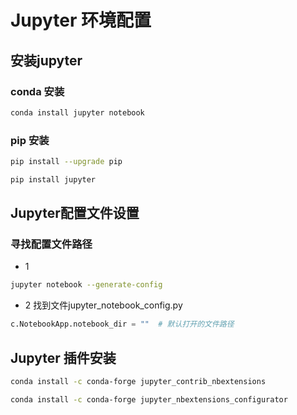 # Jupyter 环境配置

## 安装jupyter

### conda 安装

```bash
conda install jupyter notebook
```

### pip 安装

```bash
pip install --upgrade pip
```

```bash
pip install jupyter
```

## Jupyter配置文件设置

### 寻找配置文件路径

- 1

```bash
jupyter notebook --generate-config
```

- 2
找到文件jupyter_notebook_config.py

```python
c.NotebookApp.notebook_dir = ""  # 默认打开的文件路径

```

## Jupyter 插件安装

```bash
conda install -c conda-forge jupyter_contrib_nbextensions
```

```bash
conda install -c conda-forge jupyter_nbextensions_configurator
```

